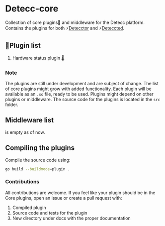 # Detecc-core

Collection of core plugins🔌 and middleware for the Detecc platform. Contains the plugins for both
⚡[Detecctor](https://github.com/detecc/detecctor) and ⚡[Deteccted](https://github.com/detecc/deteccted).

## 🔌Plugin list

1. Hardware status plugin 🌡️

### Note

The plugins are still under development and are subject of change. The list of core plugins might grow with added
functionality. Each plugin will be available as an `.so` file, ready to be used. Plugins might depend on other plugins
or middleware. The source code for the plugins is located in the `src` folder.

## Middleware list

is empty as of now.

## Compiling the plugins

Compile the source code using:

```bash
go build --buildmode=plugin . 
```

### Contributions

All contributions are welcome. If you feel like your plugin should be in the Core plugins, open an issue or create a
pull request with:

1. Compiled plugin
2. Source code and tests for the plugin
3. New directory under docs with the proper documentation
